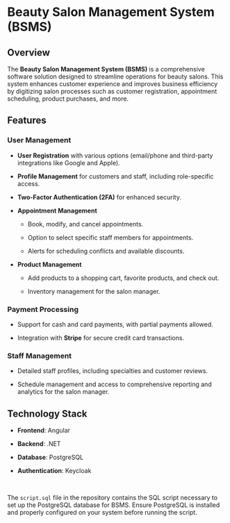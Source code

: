 # Beauty Salon Management System (BSMS)


## Overview

The **Beauty Salon Management System (BSMS)** is a comprehensive software solution designed to streamline operations for beauty salons. This system enhances customer experience and improves business efficiency by digitizing salon processes such as customer registration, appointment scheduling, product purchases, and more.


## Features

### User Management

- **User Registration** with various options (email/phone and third-party integrations like Google and Apple).

- **Profile Management** for customers and staff, including role-specific access.

- **Two-Factor Authentication (2FA)** for enhanced security.


- **Appointment Management**

  - Book, modify, and cancel appointments.

  - Option to select specific staff members for appointments.

  - Alerts for scheduling conflicts and available discounts.


- **Product Management**

  - Add products to a shopping cart, favorite products, and check out.

  - Inventory management for the salon manager.


### Payment Processing

- Support for cash and card payments, with partial payments allowed.

- Integration with **Stripe** for secure credit card transactions.


### Staff Management

- Detailed staff profiles, including specialties and customer reviews.

- Schedule management and access to comprehensive reporting and analytics for the salon manager.


## Technology Stack

- **Frontend**: Angular

- **Backend**: .NET

- **Database**: PostgreSQL

- **Authentication**: Keycloak

<br/>

The `script.sql` file in the repository contains the SQL script necessary to set up the PostgreSQL database for BSMS. Ensure PostgreSQL is installed and properly configured on your system before running the script.
